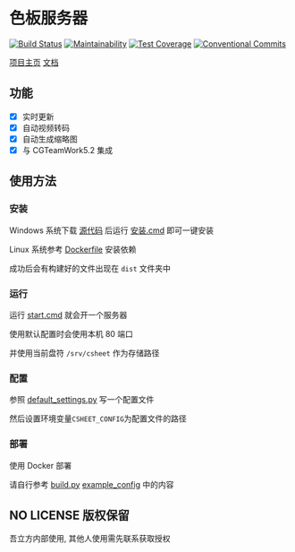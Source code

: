 # 色板服务器

[![Build Status](https://travis-ci.org/WuLiFang/csheet.svg?branch=master)](https://travis-ci.org/WuLiFang/csheet)
[![Maintainability](https://api.codeclimate.com/v1/badges/49c1acebb3d8cbce8ea5/maintainability)](https://codeclimate.com/github/WuLiFang/csheet/maintainability)
[![Test Coverage](https://api.codeclimate.com/v1/badges/49c1acebb3d8cbce8ea5/test_coverage)](https://codeclimate.com/github/WuLiFang/csheet/test_coverage)
[![Conventional Commits](https://img.shields.io/badge/Conventional%20Commits-1.0.0-yellow.svg)](https://conventionalcommits.org)

[项目主页](https://github.com/WuLiFang/csheet)
[文档](https://wulifang.github.io/csheet/)

## 功能

- [x] 实时更新
- [x] 自动视频转码
- [x] 自动生成缩略图
- [x] 与 CGTeamWork5.2 集成

## 使用方法

### 安装

Windows 系统下载 [源代码] 后运行 [安装.cmd](./安装.cmd) 即可一键安装

Linux 系统参考 [Dockerfile](./Dockerfile) 安装依赖

成功后会有构建好的文件出现在 `dist` 文件夹中

### 运行

运行 [start.cmd](./start.cmd) 就会开一个服务器

使用默认配置时会使用本机 80 端口

并使用当前盘符 `/srv/csheet` 作为存储路径

### 配置

参照 [default_settings.py](./server/csheet/default_settings.py) 写一个配置文件

然后设置环境变量`CSHEET_CONFIG`为配置文件的路径

### 部署

使用 Docker 部署

请自行参考 [build.py](./build.py) [example_config](./example_config) 中的内容

## NO LICENSE 版权保留

吾立方内部使用, 其他人使用需先联系获取授权

[源代码]: https://github.com/WuLiFang/csheet/archive/master.zip
